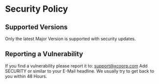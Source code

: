 # Security Policy

## Supported Versions

Only the latest Major Version is supported with security updates.

## Reporting a Vulnerability

If you find a vulnerability please report it to: support@xcoorp.com
Add SECURITY or similar to your E-Mail headline. 
We usually try to get back to you within 48 Hours.

